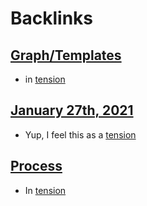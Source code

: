 
# Backlinks
## [Graph/Templates](<Graph/Templates.md>)
- in [tension]([Tensions](<Tensions.md>))

## [January 27th, 2021](<January 27th, 2021.md>)
- Yup, I feel this as a [tension]([Tensions](<Tensions.md>))

## [Process](<Process.md>)
- In [tension]([Tensions](<Tensions.md>))

